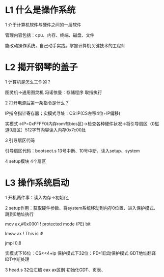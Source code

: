 # L1 什么是操作系统

1 介于计算机软件与硬件之间的一层软件

管理内容包括：cpu、内存、终端、磁盘、文件

能改动操作系统，自己动手实践。掌握计算机关键技术的工程师

# L2 揭开钢琴的盖子

1 计算机是怎么工作的？

图灵机->通用图灵机 冯诺依曼：存储程序 取指执行

2 打开电源后第一条指令是什么？

IP指令指针寄存器；实模式寻址：CS:IP(CS左移4位+IP偏移)

实模式->IP=0xFFFF0(内存rom有bios区)->检查各种硬件状况->将引导扇区（0磁道0扇区）512字节内容读入内存0x7c00处

3 引导扇区代码

引导扇区代码：bootsect.s 13号中断、10号中断，读入setup、system

4 setup模块 4个扇区 

# L3 操作系统启动

1 开机两件事：读入内存->初始化,

2 setup作用：获取硬件参数、将system系统移动到内存0位置、进入保护模式、跳到0地址执行

mov	ax,#0x0001	! protected mode (PE) bit

lmsw	ax		! This is it!

jmpi	0,8		

实模式下16位：CS<<4+ip 保护模式下32位：PE=1启动保护模式 GDT地址翻译 IDT中断处理

3 head.s 32位汇编 eax ax区别 初始化GDT、页表、